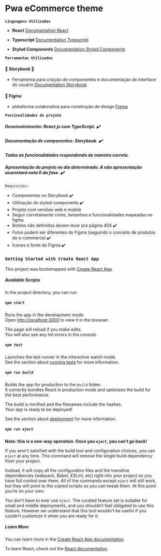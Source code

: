 # Pwa eCommerce theme

**`Linguagens Utilizadas`**
- **React**
[Documentation React](https://pt-br.reactjs.org/)

- **Typescript** 
[Documentation Typescript](https://typescriptlang.org/docs/)

- **Styled Components**
[Documentation Styled Components](https://styled-components.com/docs)


**`Ferramentas Utilizadas`**
#### :book: Storybook :pencil:
- Ferramenta para criação de componentes e documentação de interface do usuário
[Documentation Storybook](https://storybook.js.org/)

#### :rainbow: Figma
-  plataforma colaborativa para construção de design
[Figma](https://www.figma.com)


**`Funcionalidades do projeto`**

##### Desenvolvimento: React.js com TypeScript. :heavy_check_mark:
##### Documentação de componentes: Storybook. :heavy_check_mark:
##### Todas as funcionalidades respondendo de maneira correta.
##### Apresentação do projeto no dia determinado. A não apresentação acarretará nota 0 da fase. :heavy_check_mark:

`Requisitos:`

- Componentes no Storybook :heavy_check_mark:
- Utilização do styled-components :heavy_check_mark:
- Projeto com versões web e mobile
- Seguir corretamente cores, tamanhos e funcionalidades mapeadas no figma
- Botões não definidos devem levar pra página 404 :heavy_check_mark:
- Fotos podem ser diferentes do Figma (seguindo o conceito de produtos do e-commerce) :heavy_check_mark:
- Ícones e fonte do Figma :heavy_check_mark:

### `Getting Started with Create React App`

This project was bootstrapped with [Create React App](https://github.com/facebook/create-react-app).

##### Available Scripts

In the project directory, you can run:

##### `npm start`

Runs the app in the development mode.\
Open [http://localhost:3000](http://localhost:3000) to view it in the browser.

The page will reload if you make edits.\
You will also see any lint errors in the console.

##### `npm test`

Launches the test runner in the interactive watch mode.\
See the section about [running tests](https://facebook.github.io/create-react-app/docs/running-tests) for more information.

##### `npm run build`

Builds the app for production to the `build` folder.\
It correctly bundles React in production mode and optimizes the build for the best performance.

The build is minified and the filenames include the hashes.\
Your app is ready to be deployed!

See the section about [deployment](https://facebook.github.io/create-react-app/docs/deployment) for more information.

##### `npm run eject`

**Note: this is a one-way operation. Once you `eject`, you can’t go back!**

If you aren’t satisfied with the build tool and configuration choices, you can `eject` at any time. This command will remove the single build dependency from your project.

Instead, it will copy all the configuration files and the transitive dependencies (webpack, Babel, ESLint, etc) right into your project so you have full control over them. All of the commands except `eject` will still work, but they will point to the copied scripts so you can tweak them. At this point you’re on your own.

You don’t have to ever use `eject`. The curated feature set is suitable for small and middle deployments, and you shouldn’t feel obligated to use this feature. However we understand that this tool wouldn’t be useful if you couldn’t customize it when you are ready for it.

##### Learn More

You can learn more in the [Create React App documentation](https://facebook.github.io/create-react-app/docs/getting-started).

To learn React, check out the [React documentation](https://reactjs.org/).
